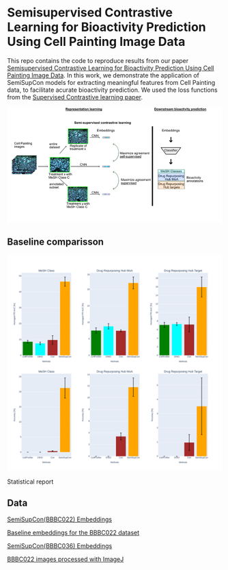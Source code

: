 # Semisupervised Contrastive Learning for Bioactivity Prediction Using Cell Painting Image Data

This repo contains the code to reproduce results from our paper [Semisupervised Contrastive Learning for Bioactivity Prediction Using Cell Painting Image Data](https://pubs.acs.org/doi/10.1021/acs.jcim.4c00835#). In this work, we demonstrate the application of SemiSupCon models for extracting meaningful features from Cell Painting data, to facilitate acurate bioactivity prediction. We used the loss functions from the [Supervised Contrastive learning paper](https://arxiv.org/abs/2004.11362).

<p align="center">
  <img src="figures/overview.png" width="900">
</p>



## Baseline comparisson
<p align="center">
  <img src="figures/MLP_figure.svg" width="900">
</p>

Statistical report


## Data
[SemiSupCon(BBBC022) Embeddings](https://zenodo.org/records/10793843)

[Baseline embeddings for the BBBC022 dataset](https://zenodo.org/records/11204045)

[SemiSupCon(BBBC036) Embeddings](https://zenodo.org/records/11231383)

[BBBC022 images processed with ImageJ](https://zenodo.org/records/10948460)




